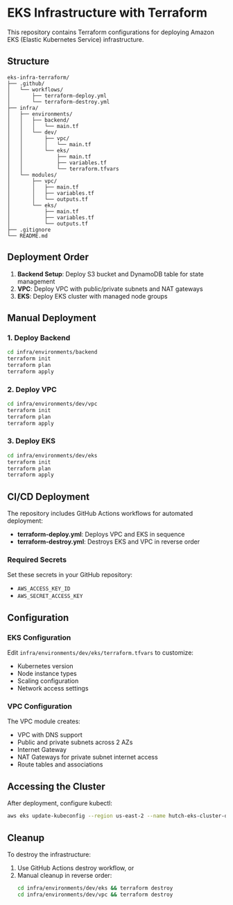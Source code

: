 # EKS Infrastructure with Terraform

This repository contains Terraform configurations for deploying Amazon EKS (Elastic Kubernetes Service) infrastructure.

## Structure

```
eks-infra-terraform/
├── .github/
│   └── workflows/
│       ├── terraform-deploy.yml
│       └── terraform-destroy.yml
├── infra/
│   ├── environments/
│   │   ├── backend/
│   │   │   └── main.tf
│   │   └── dev/
│   │       ├── vpc/
│   │       │   └── main.tf
│   │       └── eks/
│   │           ├── main.tf
│   │           ├── variables.tf
│   │           └── terraform.tfvars
│   └── modules/
│       ├── vpc/
│       │   ├── main.tf
│       │   ├── variables.tf
│       │   └── outputs.tf
│       └── eks/
│           ├── main.tf
│           ├── variables.tf
│           └── outputs.tf
├── .gitignore
└── README.md
```

## Deployment Order

1. **Backend Setup**: Deploy S3 bucket and DynamoDB table for state management
2. **VPC**: Deploy VPC with public/private subnets and NAT gateways
3. **EKS**: Deploy EKS cluster with managed node groups

## Manual Deployment

### 1. Deploy Backend
```bash
cd infra/environments/backend
terraform init
terraform plan
terraform apply
```

### 2. Deploy VPC
```bash
cd infra/environments/dev/vpc
terraform init
terraform plan
terraform apply
```

### 3. Deploy EKS
```bash
cd infra/environments/dev/eks
terraform init
terraform plan
terraform apply
```

## CI/CD Deployment

The repository includes GitHub Actions workflows for automated deployment:

- **terraform-deploy.yml**: Deploys VPC and EKS in sequence
- **terraform-destroy.yml**: Destroys EKS and VPC in reverse order

### Required Secrets

Set these secrets in your GitHub repository:
- `AWS_ACCESS_KEY_ID`
- `AWS_SECRET_ACCESS_KEY`

## Configuration

### EKS Configuration

Edit `infra/environments/dev/eks/terraform.tfvars` to customize:

- Kubernetes version
- Node instance types
- Scaling configuration
- Network access settings

### VPC Configuration

The VPC module creates:
- VPC with DNS support
- Public and private subnets across 2 AZs
- Internet Gateway
- NAT Gateways for private subnet internet access
- Route tables and associations

## Accessing the Cluster

After deployment, configure kubectl:

```bash
aws eks update-kubeconfig --region us-east-2 --name hutch-eks-cluster-dev
```

## Cleanup

To destroy the infrastructure:

1. Use GitHub Actions destroy workflow, or
2. Manual cleanup in reverse order:
   ```bash
   cd infra/environments/dev/eks && terraform destroy
   cd infra/environments/dev/vpc && terraform destroy
   ```
